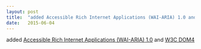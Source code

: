 ```yaml
---
layout: post
title:  "added Accessible Rich Internet Applications (WAI-ARIA) 1.0 and W3C DOM4"
date:   2015-06-04
---
```


added [Accessible Rich Internet Applications (WAI-ARIA) 1.0](/spec/wai-aria) and [W3C DOM4](/spec/dom)

